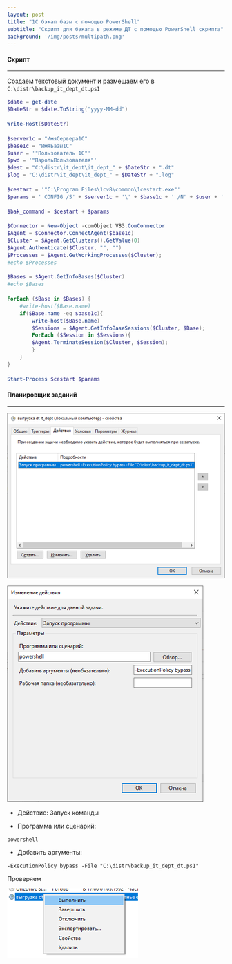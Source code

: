```yaml
---
layout: post
title: "1С бэкап базы с помощью PowerShell"
subtitle: "Скрипт для бэкапа в режиме ДТ c помощью PowerShell скрипта"
background: '/img/posts/multipath.png'
---
```


#### Скрипт
---
Создаем текстовый документ и размещаем его в `C:\distr\backup_it_dept_dt.ps1`

```powershell
$date = get-date
$DateStr = $date.ToString("yyyy-MM-dd")

Write-Host($DateStr)

$server1c = "ИмяСервера1С"
$base1c = "ИмяБазы1С"
$user = '"Пользователь 1С"'
$pwd = '"ПарольПользователя"'
$dest = "C:\distr\it_dept\it_dept_" + $DateStr + ".dt"
$log = "C:\distr\it_dept\it_dept_" + $DateStr + ".log"

$cestart = '"C:\Program Files\1cv8\common\1cestart.exe"'
$params = ' CONFIG /S' + $server1c + '\' + $base1c + ' /N' + $user + ' /P' + $pwd + ' /Out' + $log + ' /DumpIB' + $dest

$bak_command = $cestart + $params

$Connector = New-Object -comObject V83.ComConnector
$Agent = $Connector.ConnectAgent($base1c)
$Cluster = $Agent.GetClusters().GetValue(0)
$Agent.Authenticate($Cluster, "", "")
$Processes = $Agent.GetWorkingProcesses($Cluster);
#echo $Processes

$Bases = $Agent.GetInfoBases($Cluster)
#echo $Bases

ForEach ($Base in $Bases) {
    #write-host($Base.name)
    if($Base.name -eq $base1c){
        write-host($Base.name)
        $Sessions = $Agent.GetInfoBaseSessions($Cluster, $Base);
        ForEach ($Session in $Sessions){
        $Agent.TerminateSession($Cluster, $Session);
        }
    }
}

Start-Process $cestart $params
```


#### Планировщик заданий
---
![img](/img/posts/1c_scheduler_actions_10.PNG)

![img](/img/posts/1c_scheduler_actions_20.PNG)

- Действие: Запуск команды

- Программа или сценарий: 
```
powershell
```

- Добавить аргументы:
```
-ExecutionPolicy bypass -File "C:\distr\backup_it_dept_dt.ps1"
```

Проверяем

![img](/img/posts/1c_scheduler_actions_30.PNG)